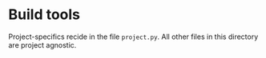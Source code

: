 # Build tools

Project-specifics recide in the file `project.py`.
All other files in this directory are project agnostic.
